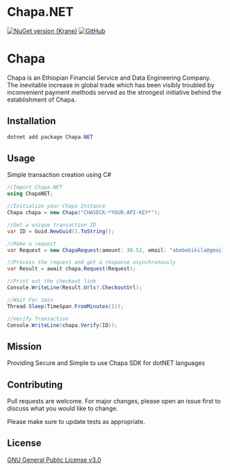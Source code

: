 # Chapa.NET
[![NuGet version (Krane)](https://img.shields.io/nuget/v/Chapa.NET.svg)](https://www.nuget.org/packages/Chapa.NET)
[![GitHub](https://img.shields.io/github/license/kerodkibatu/chapa.net)](https://www.gnu.org/licenses/gpl-3.0.txt)

# Chapa

Chapa is an Ethiopian Financial Service and Data Engineering Company. The inevitable increase in global trade which has been visibly troubled by inconvenient payment methods served as the strongest initiative behind the establishment of Chapa.

## Installation

```powershell
dotnet add package Chapa.NET
```

## Usage

Simple transaction creation using C#

```csharp
//Import Chapa.NET
using ChapaNET;

//Initialize your Chapa Instance
Chapa chapa = new Chapa("CHASECK-*YOUR-API-KEY*");

//Get a unique transaction ID
var ID = Guid.NewGuid().ToString();

//Make a request
var Request = new ChapaRequest(amount: 30.52, email: "abebebikila@gmail.com", first_name: "Abebe", last_name: "Bikila", tx_ref: ID);

//Process the request and get a response asynchronously
var Result = await chapa.Request(Request);

//Print out the checkout link
Console.WriteLine(Result.Urls?.CheckoutUrl);

//Wait For 1min
Thread.Sleep(TimeSpan.FromMinutes(1));

//Verify Transaction
Console.WriteLine(chapa.Verify(ID));
```
## Mission
Providing Secure and Simple to use Chapa SDK for dotNET languages

## Contributing
Pull requests are welcome. For major changes, please open an issue first to discuss what you would like to change.

Please make sure to update tests as appropriate.

## License
[GNU General Public License v3.0](https://www.gnu.org/licenses/gpl-3.0.txt)
